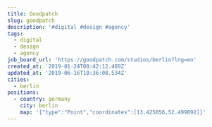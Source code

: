 ```yaml
---
title: Goodpatch
slug: goodpatch
description: '#digital #design #agency'
tags:
  - digital
  - design
  - agency
job_board_url: 'https://goodpatch.com/studios/berlin?lng=en'
created_at: '2019-01-24T08:42:12.489Z'
updated_at: '2019-06-16T10:36:08.534Z'
cities:
  - berlin
positions:
  - country: germany
    city: berlin
    map: '{"type":"Point","coordinates":[13.425056,52.499892]}'
---
```


